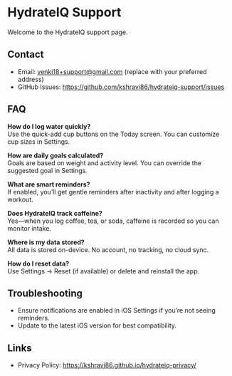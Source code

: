 ﻿# HydrateIQ Support

Welcome to the HydrateIQ support page.

## Contact
- Email: venki18+support@gmail.com (replace with your preferred address)
- GitHub Issues: https://github.com/kshravi86/hydrateiq-support/issues

## FAQ
**How do I log water quickly?**  
Use the quick-add cup buttons on the Today screen. You can customize cup sizes in Settings.

**How are daily goals calculated?**  
Goals are based on weight and activity level. You can override the suggested goal in Settings.

**What are smart reminders?**  
If enabled, you’ll get gentle reminders after inactivity and after logging a workout.

**Does HydrateIQ track caffeine?**  
Yes—when you log coffee, tea, or soda, caffeine is recorded so you can monitor intake.

**Where is my data stored?**  
All data is stored on-device. No account, no tracking, no cloud sync.

**How do I reset data?**  
Use Settings → Reset (if available) or delete and reinstall the app.

## Troubleshooting
- Ensure notifications are enabled in iOS Settings if you’re not seeing reminders.
- Update to the latest iOS version for best compatibility.

## Links
- Privacy Policy: https://kshravi86.github.io/hydrateiq-privacy/
